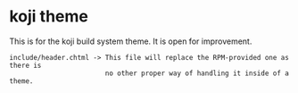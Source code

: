 # koji theme

This is for the koji build system theme. It is open for improvement.

```
include/header.chtml -> This file will replace the RPM-provided one as there is
                        no other proper way of handling it inside of a theme.
```
